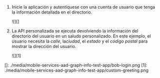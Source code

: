 1.  Inicie la aplicación y autentíquese con una cuenta de usuario que tenga la información detallada en el directorio.

    ![][]

2.  La API personalizada se ejecuta devolviendo la información del directorio del usuario en un saludo personalizado. En este ejemplo, el usuario necesita la *calle*, la*ciudad*, el *estado* y el *código postal* para mostrar la dirección del usuario.

    ![][1]

  []: ./media/mobile-services-aad-graph-info-test-app/bob-login.png
  [1]: ./media/mobile-services-aad-graph-info-test-app/custom-greeting.png
